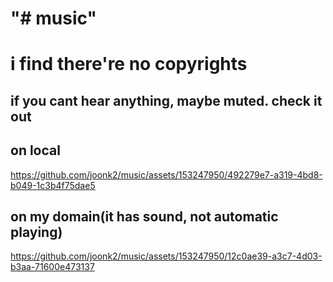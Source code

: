 "# music" 
=======
# i find there're no copyrights

## if you cant hear anything, maybe muted. check it out
## on local
https://github.com/joonk2/music/assets/153247950/492279e7-a319-4bd8-b049-1c3b4f75dae5

## on my domain(it has sound, not automatic playing)
https://github.com/joonk2/music/assets/153247950/12c0ae39-a3c7-4d03-b3aa-71600e473137
